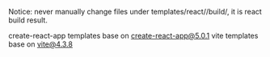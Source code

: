 Notice: never manually change files under templates/react/<version>/build/, it is react build result.


create-react-app templates base on create-react-app@5.0.1
vite templates base on vite@4.3.8

